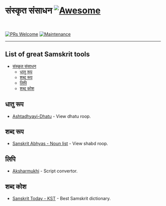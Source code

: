 # संस्कृत संसाधन [![Awesome](https://cdn.rawgit.com/sindresorhus/awesome/d7305f38d29fed78fa85652e3a63e154dd8e8829/media/badge.svg)](https://github.com/sindresorhus/awesome)
<br>

[![PRs Welcome](https://img.shields.io/badge/PRs-welcome-brightgreen.svg?style=flat-square)](http://makeapullrequest.com)
[![Maintenance](https://img.shields.io/badge/Maintained%3F-yes-green.svg)](https://GitHub.com/Naereen/StrapDown.js/graphs/commit-activity)

<hr>

## List of great Samskrit tools

* [संस्कृत संसाधन](#संस्कृत-संसाधन)
  * [धातु रूप](#धातु-रूप)
  * [शब्द रूप](#शब्द-रूप)
  * [लिपि](#लिपि)
  * [शब्द कोश](#शब्द-कोश)
  
  
## धातु रूप
* [Ashtadhyayi-Dhatu](http://ashtadhyayi.com/dhatu/) - View dhatu roop.

## शब्द रूप
* [Sanskrit Abhyas - Noun list](http://sanskritabhyas.in/en/Noun/List/) - View shabd roop.

## लिपि
* [Aksharmukhi](http://aksharamukha.appspot.com/converter) - Script convertor.

## शब्द कोश
* [Sanskrit Today - KST](https://kosha.sanskrit.today/) - Best Samskrit dictionary.






